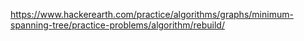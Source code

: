 https://www.hackerearth.com/practice/algorithms/graphs/minimum-spanning-tree/practice-problems/algorithm/rebuild/
